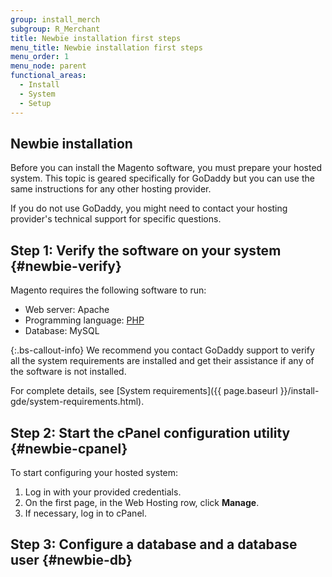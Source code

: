 ```yaml
---
group: install_merch
subgroup: R_Merchant
title: Newbie installation first steps
menu_title: Newbie installation first steps
menu_order: 1
menu_node: parent
functional_areas:
  - Install
  - System
  - Setup
---
```


## Newbie installation

Before you can install the Magento software, you must prepare your hosted system. This topic is geared specifically for GoDaddy but you can use the same instructions for any other hosting provider.

If you do not use GoDaddy, you might need to contact your hosting provider's technical support for specific questions.

## Step 1: Verify the software on your system {#newbie-verify}

Magento requires the following software to run:

*  Web server: Apache
*  Programming language: [PHP](https://glossary.magento.com/php)
*  Database: MySQL

 {:.bs-callout-info}
We recommend you contact GoDaddy support to verify all the system requirements are installed and get their assistance if any of the software is not installed.

For complete details, see [System requirements]({{ page.baseurl }}/install-gde/system-requirements.html).

## Step 2: Start the cPanel configuration utility {#newbie-cpanel}

To start configuring your hosted system:

1. Log in with your provided credentials.
1. On the first page, in the Web Hosting row, click **Manage**.
1. If necessary, log in to cPanel.

## Step 3: Configure a database and a database user {#newbie-db}
